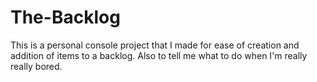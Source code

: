 # The-Backlog
This is a personal console project that I made for ease of creation and addition of items to a backlog. Also to tell me what to do when I'm really really bored.
